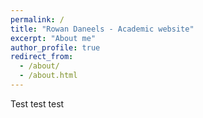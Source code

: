 ```yaml
---
permalink: /
title: "Rowan Daneels - Academic website"
excerpt: "About me"
author_profile: true
redirect_from: 
  - /about/
  - /about.html
---
```


Test test test
